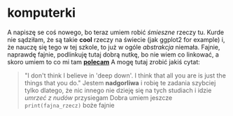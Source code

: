 # komputerki 

A napiszę se coś nowego, bo teraz umiem robić _śmieszne_ rzeczy tu.
Kurde nie sądziłam, że są takie **cool** rzeczy na świecie (jak ggplot2 for example) i, że nauczę się tego w tej szkole, to już w ogóle _abstrakcja_ niemała. Fajnie, naprawdę fajnie, podlinkuję tutaj dobrą nutkę, bo nie wiem co linkować, a skoro umiem to co mi tam
[**polecam**](https://www.youtube.com/watch?v=dn4B3KkloS0)
A mogę tutaj zrobić jakiś cytat:
> "I don't think I believe in 'deep down'. I think that all you are is just the things that you do."
Jestem **nadgorliwa** i robię te zadania szybciej tylko dlatego, że nic innego nie dzieję się na tych studiach i idzie _umrzeć z nudów_ przysiegam
Dobra umiem jeszcze `print(fajna_rzecz)` boże fajnie
